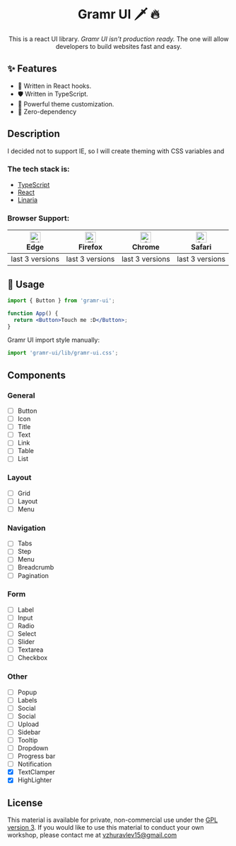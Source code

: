 <h1 align="center">
  Gramr UI 🗡️ 🔥
</h1>

<div align="center">
This is a react UI library. <i>Gramr UI isn't production ready.</i> The one will allow developers to build websites fast and easy.
</div>

## ✨ Features

- 💪 Written in React hooks.
- 🛡 Written in TypeScript.
- 🎨 Powerful theme customization.
- 🤟 Zero-dependency

## Description

I decided not to support IE, so I will create theming with CSS variables and

### The tech stack is:

- [TypeScript](https://www.typescriptlang.org)
- [React](https://reactjs.org)
- [Linaria](https://linaria.now.sh/)

### Browser Support:

| [<img src="https://raw.githubusercontent.com/alrra/browser-logos/master/src/edge/edge_48x48.png" alt="Edge" width="24px" height="24px" />](http://godban.github.io/browsers-support-badges/)<br>Edge | [<img src="https://raw.githubusercontent.com/alrra/browser-logos/master/src/firefox/firefox_48x48.png" alt="Firefox" width="24px" height="24px" />](http://godban.github.io/browsers-support-badges/)<br>Firefox | [<img src="https://raw.githubusercontent.com/alrra/browser-logos/master/src/chrome/chrome_48x48.png" alt="Chrome" width="24px" height="24px" />](http://godban.github.io/browsers-support-badges/)<br>Chrome | [<img src="https://raw.githubusercontent.com/alrra/browser-logos/master/src/safari/safari_48x48.png" alt="Safari" width="24px" height="24px" />](http://godban.github.io/browsers-support-badges/)<br>Safari |
| ---------------------------------------------------------------------------------------------------------------------------------------------------------------------------------------------------- | ---------------------------------------------------------------------------------------------------------------------------------------------------------------------------------------------------------------- | ------------------------------------------------------------------------------------------------------------------------------------------------------------------------------------------------------------ | ------------------------------------------------------------------------------------------------------------------------------------------------------------------------------------------------------------ |
| last 3 versions                                                                                                                                                                                      | last 3 versions                                                                                                                                                                                                  | last 3 versions                                                                                                                                                                                              | last 3 versions                                                                                                                                                                                              |

## 🔨 Usage

```jsx
import { Button } from 'gramr-ui';

function App() {
  return <Button>Touch me :D</Button>;
}
```

Gramr UI import style manually:

```jsx
import 'gramr-ui/lib/gramr-ui.css';
```

## Components

### General

- [ ] Button
- [ ] Icon
- [ ] Title
- [ ] Text
- [ ] Link
- [ ] Table
- [ ] List

### Layout

- [ ] Grid
- [ ] Layout
- [ ] Menu

### Navigation

- [ ] Tabs
- [ ] Step
- [ ] Menu
- [ ] Breadcrumb
- [ ] Pagination

### Form

- [ ] Label
- [ ] Input
- [ ] Radio
- [ ] Select
- [ ] Slider
- [ ] Textarea
- [ ] Checkbox

### Other

- [ ] Popup
- [ ] Labels
- [ ] Social
- [ ] Social
- [ ] Upload
- [ ] Sidebar
- [ ] Tooltip
- [ ] Dropdown
- [ ] Progress bar
- [ ] Notification
- [x] TextClamper
- [x] HighLighter

## License

This material is available for private, non-commercial use under the
[GPL version 3](http://www.gnu.org/licenses/gpl-3.0-standalone.html). If you
would like to use this material to conduct your own workshop, please contact me
at vzhuravlev15@gmail.com
